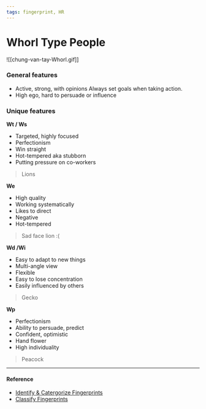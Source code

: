 ```yaml
---
tags: fingerprint, HR
---
```


# Whorl Type People

![[chung-van-tay-Whorl.gif]]

### General features

- Active, strong, with opinions
Always set goals when taking action.
- High ego, hard to persuade or influence

### Unique features
**Wt / Ws**
- Targeted, highly focused
- Perfectionism
- Win straight
- Hot-tempered aka stubborn
- Putting pressure on co-workers
> Lions

**We**

- High quality
- Working systematically
- Likes to direct
- Negative
- Hot-tempered
> Sad face lion :(

**Wd /Wi**

- Easy to adapt to new things
- Multi-angle view
- Flexible
- Easy to lose concentration
- Easily influenced by others
> Gecko

**Wp**

- Perfectionism
- Ability to persuade, predict
- Confident, optimistic
- Hand flower
- High individuality
> Peacock

---

#### Reference
- [Identify & Catergorize Fingerprints](https://lindanga.com/nhan-dien-phan-loai-dau-van-tay/)
- [Classify Fingerprints](https://www.youtube.com/watch?v=D-vJ7jylkf8)